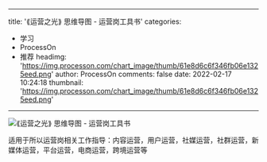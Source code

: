 
---
title: '⟪运营之光⟫ 思维导图 - 运营岗工具书'
categories: 
 - 学习
 - ProcessOn
 - 推荐
headimg: 'https://img.processon.com/chart_image/thumb/61e8d6c6f346fb06e1325eed.png'
author: ProcessOn
comments: false
date: 2022-02-17 10:24:18
thumbnail: 'https://img.processon.com/chart_image/thumb/61e8d6c6f346fb06e1325eed.png'
---

<div>   
<img class="thumb" alt="⟪运营之光⟫ 思维导图 - 运营岗工具书" src="https://img.processon.com/chart_image/thumb/61e8d6c6f346fb06e1325eed.png" referrerpolicy="no-referrer">
<p>适用于所以运营岗相关工作指导：内容运营，用户运营，社媒运营，社群运营，新媒体运营，平台运营，电商运营，跨境运营等</p>  
</div>
            